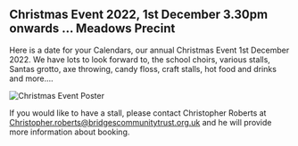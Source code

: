 ## Christmas Event 2022, 1st December 3.30pm onwards ... Meadows Precint

Here is a date for your Calendars, our annual Christmas Event 1st December 2022. We have lots to look forward to, the school choirs, various stalls, Santas grotto, axe throwing, candy floss, craft stalls, hot food and drinks and more....

![Christmas Event Poster](https://files.didntlaugh.com/uploads/xE116r.png "Christmas Event Poster")

If you would like to have a stall, please contact Christopher Roberts at Christopher.roberts@bridgescommunitytrust.org.uk and he will provide more information about booking.

